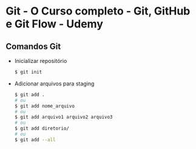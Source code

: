 # Git - O Curso completo - Git, GitHub e Git Flow - Udemy

## Comandos Git

- Inicializar repositório

  ```bash
  $ git init
  ```

- Adicionar arquivos para staging
  ```bash
  $ git add .
  # ou
  $ git add nome_arquivo
  # ou
  $ git add arquivo1 arquivo2 arquivo3
  # ou
  $ git add diretorio/
  # ou
  $ git add --all

  ```
